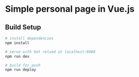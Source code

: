 # Simple personal page in Vue.js

## Build Setup

``` bash
# install dependencies
npm install

# serve with hot reload at localhost:8080
npm run dev

# build for push
npm run deploy

```